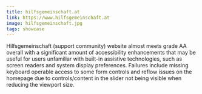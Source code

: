 ```yaml
---
title: hilfsgemeinschaft.at
link: https://www.hilfsgemeinschaft.at
image: hilfsgemeinschaft.jpg
tags: showcase
---
```


Hilfsgemeinschaft (support community) website almost meets grade AA overall with a significant amount of accessibility enhancements that may be useful for users unfamiliar with built-in assistive technologies, such as screen readers and system display preferences. Failures include missing keyboard operable access to some form controls and reflow issues on the homepage due to controls/content in the slider not being visible when reducing the viewport size.
